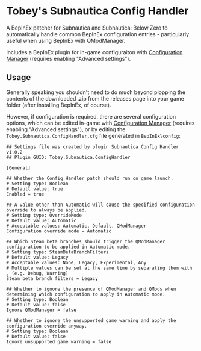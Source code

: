 # Tobey's Subnautica Config Handler

A BepInEx patcher for Subnautica and Subnautica: Below Zero to automatically handle common BepInEx configuration entries - particularly useful when using BepInEx with QModManager.

Includes a BepInEx plugin for in-game configuraiton with [Configuration Manager](https://github.com/toebeann/BepInEx.ConfigurationManager.Subnautica) (requires enabling "Advanced settings").

## Usage

Generally speaking you shouldn't need to do much beyond plopping the contents of the downloaded .zip from the releases page into your game folder (after installing BepInEx, of course).

However, if configuration is required, there are several configuration options, which can be edited in-game with [Configuration Manager](https://github.com/toebeann/BepInEx.ConfigurationManager.Subnautica) (requires enabling "Advanced settings"), or by editing the `Tobey.Subnautica.ConfigHandler.cfg` file generated in `BepInEx\config`:

```
## Settings file was created by plugin Subnautica Config Handler v1.0.2
## Plugin GUID: Tobey.Subnautica.ConfigHandler

[General]

## Whether the Config Handler patch should run on game launch.
# Setting type: Boolean
# Default value: true
Enabled = true

## A value other than Automatic will cause the specified configuration override to always be applied.
# Setting type: OverrideMode
# Default value: Automatic
# Acceptable values: Automatic, Default, QModManager
Configuration override mode = Automatic

## Which Steam beta branches should trigger the QModManager configuration to be applied in Automatic mode.
# Setting type: SteamBetaBranchFilters
# Default value: Legacy
# Acceptable values: None, Legacy, Experimental, Any
# Multiple values can be set at the same time by separating them with , (e.g. Debug, Warning)
Steam beta branch filters = Legacy

## Whether to ignore the presence of QModManager and QMods when determining which configuration to apply in Automatic mode.
# Setting type: Boolean
# Default value: false
Ignore QModManager = false

## Whether to ignore the unsupported game warning and apply the configuration override anyway.
# Setting type: Boolean
# Default value: false
Ignore unsupported game warning = false
```
